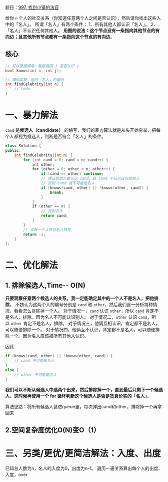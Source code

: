 题目：[997. 找到小镇的法官](https://leetcode.cn/problems/find-the-town-judge/)

给你 `n` 个人的社交关系（你知道任意两个人之间是否认识），然后请你找出这些人中的「名人」。
所谓「名人」有两个条件：
1、所有其他人都认识「名人」。
2、「名人」不认识任何其他人。
**用图的说法：这个节点没有一条指向其他节点的有向边；且其他所有节点都有一条指向这个节点的有向边**。

## 核心
```c++
// 可以直接调用，能够返回 i 是否认识 j
bool knows(int i, int j);

// 请你实现：返回「名人」的编号
int findCelebrity(int n) {
    // todo
}

```
# 一、暴力解法
`cand` 是**候选人（candidate）** 的缩写，我们的暴力算法就是从头开始穷举，把每个人都视为候选人，判断是否符合「名人」的条件。
```c++
class Solution {
public:
    int findCelebrity(int n) {
        for (int cand = 0; cand < n; cand++) {
            int other;
            for (other = 0; other < n; other++) {
                if (cand == other) continue;
                // 保证其他人都认识 cand，且 cand 不认识任何其他人
                // 否则 cand 就不可能是名人
                if (knows(cand, other) || !knows(other, cand)) {
                    break;
                }
            }
            if (other == n) {
                // 找到名人
                return cand;
            }
        }
        // 没有一个人符合名人特性
        return -1;
    }
};
```

# 二、优化解法
## 1. 排除候选人,Time-- O(N)
**只要观察任意两个候选人的关系，我一定能确定其中的一个人不是名人，把他排除**。
不妨认为这两个人的编号分别是 `cand` 和 `other`，然后我们逐一分析每种情况，看看怎么排除掉一个人。
对于情况一，`cand` 认识 `other`，所以 `cand` 肯定不是名人，排除。因为名人不可能认识别人。
对于情况二，`other` 认识 `cand`，所以 `other` 肯定不是名人，排除。
对于情况三，他俩互相认识，肯定都不是名人，可以随便排除一个。
对于情况四，他俩互不认识，肯定都不是名人，可以随便排除一个。因为名人应该被所有其他人认识。

因此
```c++
if (knows(cand, other) || !knows(other, cand)) {
    // cand 不可能是名人
}
else {
    // other 不可能是名人
}
```

**我们可以不断从候选人中选两个出来，然后排除掉一个，直到最后只剩下一个候选人，这时候再使用一个 for 循环判断这个候选人是否是货真价实的「名人」**。

算法思路：将所有候选人装进queue里，每次弹出cand和other，排除掉一个再拿回来

## 2.空间复杂度优化O(N)变O（1）



# 三、另类/更优/更简洁解法：入度、出度
已知总人数为n，名人的入度为0，出度为n-1。
遍历一遍关系算出每个人的出度、入度，over


